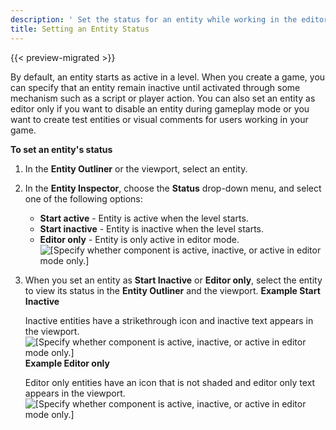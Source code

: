```yaml
---
description: ' Set the status for an entity while working in the editor for Open 3D Engine. '
title: Setting an Entity Status
---
```


{{< preview-migrated >}}

By default, an entity starts as active in a level\. When you create a game, you can specify that an entity remain inactive until activated through some mechanism such as a script or player action\. You can also set an entity as editor only if you want to disable an entity during gameplay mode or you want to create test entities or visual comments for users working in your game\.

**To set an entity's status**

1. In the **Entity Outliner** or the viewport, select an entity\.

1. In the **Entity Inspector**, choose the **Status** drop\-down menu, and select one of the following options:
   + **Start active** - Entity is active when the level starts\.
   + **Start inactive** - Entity is inactive when the level starts\.
   + **Editor only** - Entity is only active in editor mode\.
![\[Specify whether component is active, inactive, or active in editor mode only.\]](/images/shared/shared-component-entity-inspector-startactive.png)

1. When you set an entity as **Start Inactive** or **Editor only**, select the entity to view its status in the **Entity Outliner** and the viewport\.
**Example Start Inactive**

   Inactive entities have a strikethrough icon and inactive text appears in the viewport\.
![\[Specify whether component is active, inactive, or active in editor mode only.\]](/images/shared/shared-component-entity-inspector-inactive-example.png)
**Example Editor only**

   Editor only entities have an icon that is not shaded and editor only text appears in the viewport\.
![\[Specify whether component is active, inactive, or active in editor mode only.\]](/images/shared/shared-component-entity-inspector-editor-only-example.png)
